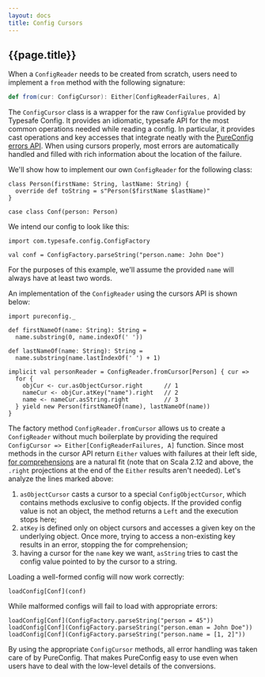 ```yaml
---
layout: docs
title: Config Cursors
---
```


## {{page.title}}

When a `ConfigReader` needs to be created from scratch, users need to implement a `from` method with the following
signature:

```scala
def from(cur: ConfigCursor): Either[ConfigReaderFailures, A]
```

The `ConfigCursor` class is a wrapper for the raw `ConfigValue` provided by Typesafe Config. It provides an idiomatic,
typesafe API for the most common operations needed while reading a config. In particular, it provides cast operations
and key accesses that integrate neatly with the [PureConfig errors API](error-handling.html). When using cursors
properly, most errors are automatically handled and filled with rich information about the location of the failure.

We'll show how to implement our own `ConfigReader` for the following class:

```tut:silent
class Person(firstName: String, lastName: String) {
  override def toString = s"Person($firstName $lastName)"
}

case class Conf(person: Person)
```

We intend our config to look like this:

```tut:silent
import com.typesafe.config.ConfigFactory

val conf = ConfigFactory.parseString("person.name: John Doe")
```

For the purposes of this example, we'll assume the provided `name` will always have at least two words.

An implementation of the `ConfigReader` using the cursors API is shown below:

```tut:silent
import pureconfig._

def firstNameOf(name: String): String =
  name.substring(0, name.indexOf(' '))
  
def lastNameOf(name: String): String =
  name.substring(name.lastIndexOf(' ') + 1)

implicit val personReader = ConfigReader.fromCursor[Person] { cur =>
  for {
    objCur <- cur.asObjectCursor.right      // 1
    nameCur <- objCur.atKey("name").right   // 2
    name <- nameCur.asString.right          // 3
  } yield new Person(firstNameOf(name), lastNameOf(name))
}
```

The factory method `ConfigReader.fromCursor` allows us to create a `ConfigReader` without much boilerplate by providing
the required `ConfigCursor => Either[ConfigReaderFailures, A]` function. Since most methods in the cursor API return
`Either` values with failures at their left side,
[for comprehensions](https://docs.scala-lang.org/tour/for-comprehensions.html) are a natural fit (note that on Scala
2.12 and above, the `.right` projections at the end of the `Either` results aren't needed). Let's analyze the lines
marked above:

1. `asObjectCursor` casts a cursor to a special `ConfigObjectCursor`, which contains methods exclusive to config
objects. If the provided config value is not an object, the method returns a `Left` and the execution stops here;
2. `atKey` is defined only on object cursors and accesses a given key on the underlying object. Once more, trying to
access a non-existing key results in an error, stopping the for comprehension;
3. having a cursor for the `name` key we want, `asString` tries to cast the config value pointed to by the cursor to a
string.

Loading a well-formed config will now work correctly:

```tut:book
loadConfig[Conf](conf)
```

While malformed configs will fail to load with appropriate errors:

```tut:book
loadConfig[Conf](ConfigFactory.parseString("person = 45"))
loadConfig[Conf](ConfigFactory.parseString("person.eman = John Doe"))
loadConfig[Conf](ConfigFactory.parseString("person.name = [1, 2]"))
```

By using the appropriate `ConfigCursor` methods, all error handling was taken care of by PureConfig. That makes
PureConfig easy to use even when users have to deal with the low-level details of the conversions.
